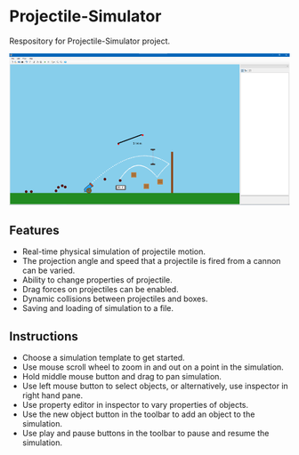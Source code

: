 # Projectile-Simulator
Respository for Projectile-Simulator project.

![Projectile simulator application](/screenshot.png)

## Features
* Real-time physical simulation of projectile motion.
* The projection angle and speed that a projectile is fired from a cannon can be varied.
* Ability to change properties of projectile.
* Drag forces on projectiles can be enabled.
* Dynamic collisions between projectiles and boxes.
* Saving and loading of simulation to a file.

## Instructions
* Choose a simulation template to get started.
* Use mouse scroll wheel to zoom in and out on a point in the simulation.
* Hold middle mouse button and drag to pan simulation.
* Use left mouse button to select objects, or alternatively, use inspector in right hand pane.
* Use property editor in inspector to vary properties of objects.
* Use the new object button in the toolbar to add an object to the simulation.
* Use play and pause buttons in the toolbar to pause and resume the simulation.
